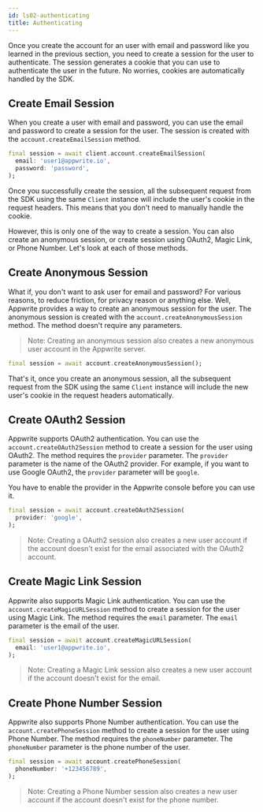 ```yaml
---
id: ls02-authenticating
title: Authenticating
---
```


Once you create the account for an user with email and password like you learned in the previous section, you need to create a session for the user to authenticate. The session generates a cookie that you can use to authenticate the user in the future. No worries, cookies are automatically handled by the SDK.

## Create Email Session

When you create a user with email and password, you can use the email and password to create a session for the user. The session is created with the `account.createEmailSession` method.

```dart
final session = await client.account.createEmailSession(
  email: 'user1@appwrite.io',
  password: 'password',
);
```

Once you successfully create the session, all the subsequent request from the SDK using the same `Client` instance will include the user's cookie in the request headers. This means that you don't need to manually handle the cookie.

However, this is only one of the way to create a session. You can also create an anonymous session, or create session using OAuth2, Magic Link, or Phone Number. Let's look at each of those methods.

## Create Anonymous Session

What if, you don't want to ask user for email and password? For various reasons, to reduce friction, for privacy reason or anything else. Well, Appwrite provides a way to create an anonymous session for the user. The anonymous session is created with the `account.createAnonymousSession` method. The method doesn't require any parameters.

> Note: Creating an anonymous session also creates a new anonymous user account in the Appwrite server.

```dart
final session = await account.createAnonymousSession();
```

That's it, once you create an anonymous session, all the subsequent request from the SDK using the same `Client` instance will include the new user's cookie in the request headers automatically.

## Create OAuth2 Session

Appwrite supports OAuth2 authentication. You can use the `account.createOAuth2Session` method to create a session for the user using OAuth2. The method requires the `provider` parameter. The `provider` parameter is the name of the OAuth2 provider. For example, if you want to use Google OAuth2, the `provider` parameter will be `google`.

You have to enable the provider in the Appwrite console before you can use it.

```dart
final session = await account.createOAuth2Session(
  provider: 'google',
);
```

> Note: Creating a OAuth2 session also creates a new user account if the account doesn't exist for the email associated with the OAuth2 account.

## Create Magic Link Session

Appwrite also supports Magic Link authentication. You can use the `account.createMagicURLSession` method to create a session for the user using Magic Link. The method requires the `email` parameter. The `email` parameter is the email of the user.

```dart
final session = await account.createMagicURLSession(
  email: 'user1@appwrite.io',
);
```

> Note: Creating a Magic Link session also creates a new user account if the account doesn't exist for the email.

## Create Phone Number Session

Appwrite also supports Phone Number authentication. You can use the `account.createPhoneSession` method to create a session for the user using Phone Number. The method requires the `phoneNumber` parameter. The `phoneNumber` parameter is the phone number of the user.

```dart
final session = await account.createPhoneSession(
  phoneNumber: '+123456789',
);
```

> Note: Creating a Phone Number session also creates a new user account if the account doesn't exist for the phone number.

